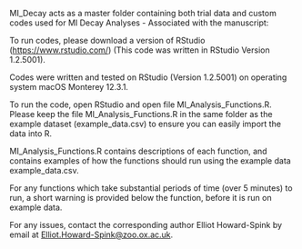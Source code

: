 


MI_Decay acts as a master folder containing both trial data and custom codes used for MI Decay Analyses - Associated with the manuscript: 

To run codes, please download a version of RStudio (https://www.rstudio.com/) (This code was written in RStudio Version 1.2.5001).

Codes were written and tested on RStudio (Version 1.2.5001) on operating system macOS Monterey 12.3.1.

To run the code, open RStudio and open file MI_Analysis_Functions.R. Please keep the file MI_Analysis_Functions.R in the same folder as the example dataset (example_data.csv) to ensure you can easily import the data into R.

MI_Analysis_Functions.R contains descriptions of each function, and contains examples of how the functions should run using the example data example_data.csv.

For any functions which take substantial periods of time (over 5 minutes) to run, a short warning is provided below the function, before it is run on example data.

For any issues, contact the corresponding author Elliot Howard-Spink by email at Elliot.Howard-Spink@zoo.ox.ac.uk.

